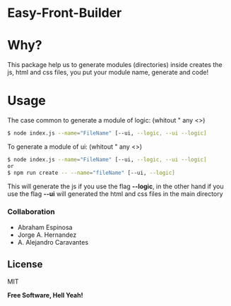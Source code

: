 # Easy-Front-Builder

# Why?

This package help us to generate modules (directories) inside creates the js, html and css files, 
you put your module name, generate and code! 

# Usage

The case common to  generate a module of logic: (whitout " any <>)

```sh
$ node index.js --name="FileName" [--ui, --logic, --ui --logic]
```

To generate a module of ui: (whitout " any <>)

```sh
$ node index.js --name="FileName" [--ui, --logic, --ui --logic]
or
$ npm run create -- --name="fileName" [--ui, --logic]
```

This will generate the js if you use the flag **--logic**, in the other hand if you use the flag **--ui** will generated the html and css files in the main directory


### Collaboration

 - Abraham Espinosa
 - Jorge A. Hernandez
 - A. Alejandro Caravantes

License
----

MIT


**Free Software, Hell Yeah!**

 